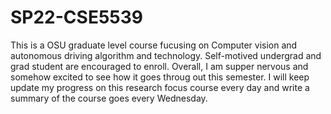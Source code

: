 # SP22-CSE5539
This is a OSU graduate level course fucusing on Computer vision and autonomous driving algorithm and technology. Self-motived undergrad and grad student are encouraged to enroll. Overall, I am supper nervous and somehow excited to see how it goes throug out this semester. I will keep update my progress on this research focus course every day and write a summary of the course goes every Wednesday. 
